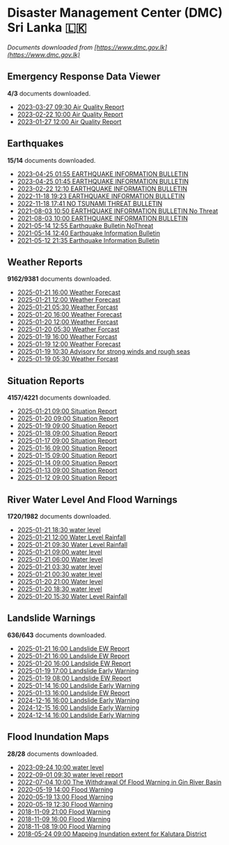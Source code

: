 # Disaster Management Center (DMC) Sri Lanka :sri_lanka:

*Documents downloaded from [https://www.dmc.gov.lk](https://www.dmc.gov.lk)*

## Emergency Response Data Viewer

**4/3** documents downloaded.

* [2023-03-27 09:30 Air Quality Report](data/emergency-response-data-viewer/20230327.0930.air-quality-report.pdf)
* [2023-02-22 10:00 Air Quality Report](data/emergency-response-data-viewer/20230222.1000.air-quality-report.pdf)
* [2023-01-27 12:00 Air Quality Report](data/emergency-response-data-viewer/20230127.1200.air-quality-report.pdf)

## Earthquakes

**15/14** documents downloaded.

* [2023-04-25 01:55 EARTHQUAKE INFORMATION BULLETIN](data/earthquakes/20230425.0155.earthquake-information-bulletin.pdf)
* [2023-04-25 01:45 EARTHQUAKE INFORMATION BULLETIN](data/earthquakes/20230425.0145.earthquake-information-bulletin.pdf)
* [2023-02-22 12:10 EARTHQUAKE INFORMATION BULLETIN](data/earthquakes/20230222.1210.earthquake-information-bulletin.pdf)
* [2022-11-18 19:23 EARTHQUAKE INFORMATION BULLETIN](data/earthquakes/20221118.1923.earthquake-information-bulletin.pdf)
* [2022-11-18 17:41 NO TSUNAMI THREAT BULLETIN](data/earthquakes/20221118.1741.no-tsunami-threat-bulletin.pdf)
* [2021-08-03 10:50 EARTHQUAKE INFORMATION BULLETIN No Threat](data/earthquakes/20210803.1050.earthquake-information-bulletin-no-threat.pdf)
* [2021-08-03 10:00 EARTHQUAKE INFORMATION BULLETIN](data/earthquakes/20210803.1000.earthquake-information-bulletin.pdf)
* [2021-05-14 12:55 Earthquake Bulletin NoThreat](data/earthquakes/20210514.1255.earthquake-bulletin-nothreat.pdf)
* [2021-05-14 12:40 Earthquake Information Bulletin](data/earthquakes/20210514.1240.earthquake-information-bulletin.pdf)
* [2021-05-12 21:35 Earthquake Information Bulletin](data/earthquakes/20210512.2135.earthquake-information-bulletin.pdf)

## Weather Reports

**9162/9381** documents downloaded.

* [2025-01-21 16:00 Weather Forecast](data/weather-reports/20250121.1600.weather-forecast.pdf)
* [2025-01-21 12:00 Weather Forecast](data/weather-reports/20250121.1200.weather-forecast.pdf)
* [2025-01-21 05:30 Weather Forcast](data/weather-reports/20250121.0530.weather-forcast.pdf)
* [2025-01-20 16:00 Weather Forecast](data/weather-reports/20250120.1600.weather-forecast.pdf)
* [2025-01-20 12:00 Weather Forcast](data/weather-reports/20250120.1200.weather-forcast.pdf)
* [2025-01-20 05:30 Weather Forcast](data/weather-reports/20250120.0530.weather-forcast.pdf)
* [2025-01-19 16:00 Weather Forcast](data/weather-reports/20250119.1600.weather-forcast.pdf)
* [2025-01-19 12:00 Weather Forecast](data/weather-reports/20250119.1200.weather-forecast.pdf)
* [2025-01-19 10:30 Advisory for strong winds and rough seas](data/weather-reports/20250119.1030.advisory-for-strong-winds-and-rough-seas.pdf)
* [2025-01-19 05:30 Weather Forcast](data/weather-reports/20250119.0530.weather-forcast.pdf)

## Situation Reports

**4157/4221** documents downloaded.

* [2025-01-21 09:00 Situation Report](data/situation-reports/20250121.0900.situation-report.pdf)
* [2025-01-20 09:00 Situation Report](data/situation-reports/20250120.0900.situation-report.pdf)
* [2025-01-19 09:00 Situation Report](data/situation-reports/20250119.0900.situation-report.pdf)
* [2025-01-18 09:00 Situation Report](data/situation-reports/20250118.0900.situation-report.pdf)
* [2025-01-17 09:00 Situation Report](data/situation-reports/20250117.0900.situation-report.pdf)
* [2025-01-16 09:00 Situation Report](data/situation-reports/20250116.0900.situation-report.pdf)
* [2025-01-15 09:00 Situation Report](data/situation-reports/20250115.0900.situation-report.pdf)
* [2025-01-14 09:00 Situation Report](data/situation-reports/20250114.0900.situation-report.pdf)
* [2025-01-13 09:00 Situation Report](data/situation-reports/20250113.0900.situation-report.pdf)
* [2025-01-12 09:00 Situation Report](data/situation-reports/20250112.0900.situation-report.pdf)

## River Water Level And Flood Warnings

**1720/1982** documents downloaded.

* [2025-01-21 18:30 water level](data/river-water-level-and-flood-warnings/20250121.1830.water-level.jpg)
* [2025-01-21 12:00 Water Level  Rainfall](data/river-water-level-and-flood-warnings/20250121.1200.water-level-rainfall.jpg)
* [2025-01-21 09:30 Water Level  Rainfall](data/river-water-level-and-flood-warnings/20250121.0930.water-level-rainfall.jpg)
* [2025-01-21 09:00 water level](data/river-water-level-and-flood-warnings/20250121.0900.water-level.jpg)
* [2025-01-21 06:00 Water level](data/river-water-level-and-flood-warnings/20250121.0600.water-level.jpg)
* [2025-01-21 03:30 water level](data/river-water-level-and-flood-warnings/20250121.0330.water-level.jpg)
* [2025-01-21 00:30 water level](data/river-water-level-and-flood-warnings/20250121.0030.water-level.jpg)
* [2025-01-20 21:00 Water level](data/river-water-level-and-flood-warnings/20250120.2100.water-level.jpg)
* [2025-01-20 18:30 water level](data/river-water-level-and-flood-warnings/20250120.1830.water-level.jpg)
* [2025-01-20 15:30 Water Level  Rainfall](data/river-water-level-and-flood-warnings/20250120.1530.water-level-rainfall.jpg)

## Landslide Warnings

**636/643** documents downloaded.

* [2025-01-21 16:00 Landslide EW Report](data/landslide-warnings/20250121.1600.landslide-ew-report.pdf)
* [2025-01-21 16:00 Landslide EW Report](data/landslide-warnings/20250121.1600.landslide-ew-report.pdf)
* [2025-01-20 16:00 Landslide EW Report](data/landslide-warnings/20250120.1600.landslide-ew-report.pdf)
* [2025-01-19 17:00 Landslide Early Warning](data/landslide-warnings/20250119.1700.landslide-early-warning.pdf)
* [2025-01-19 08:00 Landslide EW Report](data/landslide-warnings/20250119.0800.landslide-ew-report.pdf)
* [2025-01-14 16:00 Landslide Early Warning](data/landslide-warnings/20250114.1600.landslide-early-warning.pdf)
* [2025-01-13 16:00 Landslide EW Report](data/landslide-warnings/20250113.1600.landslide-ew-report.pdf)
* [2024-12-16 16:00 Landslide Early Warning](data/landslide-warnings/20241216.1600.landslide-early-warning.pdf)
* [2024-12-15 16:00 Landslide Early Warning](data/landslide-warnings/20241215.1600.landslide-early-warning.pdf)
* [2024-12-14 16:00 Landslide Early Warning](data/landslide-warnings/20241214.1600.landslide-early-warning.pdf)

## Flood Inundation Maps

**28/28** documents downloaded.

* [2023-09-24 10:00 water level](data/flood-inundation-maps/20230924.1000.water-level.pdf)
* [2022-09-01 09:30 water level report](data/flood-inundation-maps/20220901.0930.water-level-report.pdf)
* [2022-07-04 10:00 The Withdrawal Of Flood Warning in Gin River Basin](data/flood-inundation-maps/20220704.1000.the-withdrawal-of-flood-warning-in-gin-river-basin.pdf)
* [2020-05-19 14:00 Flood Warning](data/flood-inundation-maps/20200519.1400.flood-warning.pdf)
* [2020-05-19 13:00 Flood Warning](data/flood-inundation-maps/20200519.1300.flood-warning.pdf)
* [2020-05-19 12:30 Flood Warning](data/flood-inundation-maps/20200519.1230.flood-warning.pdf)
* [2018-11-09 21:00 Flood Warning](data/flood-inundation-maps/20181109.2100.flood-warning.PDF)
* [2018-11-09 16:00 Flood Warning](data/flood-inundation-maps/20181109.1600.flood-warning.PDF)
* [2018-11-08 19:00 Flood Warning](data/flood-inundation-maps/20181108.1900.flood-warning.PDF)
* [2018-05-24 09:00 Mapping Inundation extent for Kalutara District](data/flood-inundation-maps/20180524.0900.mapping-inundation-extent-for-kalutara-district.pdf)

